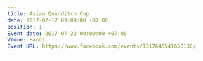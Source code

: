 ```yaml
---
title: Asian Quidditch Cup
date: 2017-07-17 09:09:00 +07:00
position: 1
Event date: 2017-07-22 00:00:00 +07:00
Venue: Hanoi
Event URL: https://www.facebook.com/events/1317646541650130/
---
```


